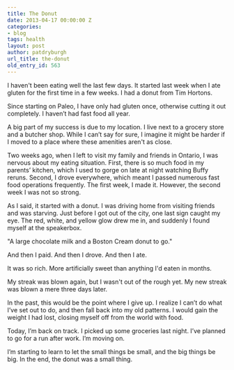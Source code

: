 ```yaml
---
title: The Donut
date: 2013-04-17 00:00:00 Z
categories:
- blog
tags: health
layout: post
author: patdryburgh
url_title: the-donut
old_entry_id: 563
---
```


I haven't been eating well the last few days. It started last week when I ate gluten for the first time in a few weeks. I had a donut from Tim Hortons. 

Since starting on Paleo, I have only had gluten once, otherwise cutting it out completely. I haven’t had fast food all year.

A big part of my success is due to my location. I live next to a grocery store and a butcher shop. While I can’t say for sure, I imagine it might be harder if I moved to a place where these amenities aren't as close.

Two weeks ago, when I left to visit my family and friends in Ontario, I was nervous about my eating situation. First, there is so much food in my parents’ kitchen, which I used to gorge on late at night watching Buffy reruns. Second, I drove everywhere, which meant I passed numerous fast food operations frequently. The first week, I made it. However, the second week I was not so strong.

As I said, it started with a donut. I was driving home from visiting friends and was starving. Just before I got out of the city, one last sign caught my eye. The red, white, and yellow glow drew me in, and suddenly I found myself at the speakerbox. 

"A large chocolate milk and a Boston Cream donut to go."

And then I paid. And then I drove. And then I ate. 

It was so rich. More artificially sweet than anything I'd eaten in months.

My streak was blown again, but I wasn't out of the rough yet. My new streak was blown a mere three days later.

In the past, this would be the point where I give up. I realize I can’t do what I’ve set out to do, and then fall back into my old patterns. I would gain the weight I had lost, closing myself off from the world with food.

Today, I’m back on track. I picked up some groceries last night. I’ve planned to go for a run after work. I’m moving on.

I’m starting to learn to let the small things be small, and the big things be big. In the end, the donut was a small thing.